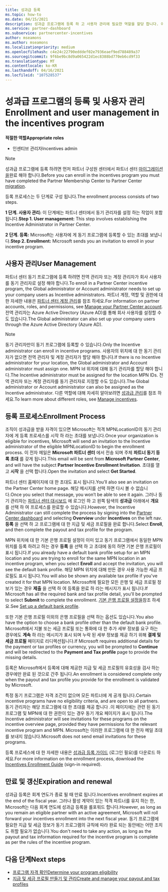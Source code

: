 ```yaml
---
title: 성과급 등록
ms.topic: how-to
ms.date: 04/15/2021
description: 성과급 프로그램에 등록 하 고 사용자 관리에 필요한 역할을 할당 합니다. 이 문서에서는 등록 프로세스를 설명 합니다.
ms.service: partner-dashboard
ms.subservice: partnercenter-incentives
author: mseamons
ms.author: mseamons
ms.localizationpriority: medium
ms.openlocfilehash: c4e24c22790edddef02e7936eaef9ed788489a37
ms.sourcegitcommit: 9f6be9bc8d9a065422d1ec8388bd770eb6cd9f33
ms.translationtype: MT
ms.contentlocale: ko-KR
ms.lasthandoff: 04/16/2021
ms.locfileid: "107528537"
---
```

# <a name="enrollment-and-user-management-in-the-incentives-program"></a><span data-ttu-id="84b4f-104">성과급 프로그램의 등록 및 사용자 관리</span><span class="sxs-lookup"><span data-stu-id="84b4f-104">Enrollment and user management in the incentives program</span></span>

<span data-ttu-id="84b4f-105">**적절한 역할**</span><span class="sxs-lookup"><span data-stu-id="84b4f-105">**Appropriate roles**</span></span>

- <span data-ttu-id="84b4f-106">인센티브 관리자</span><span class="sxs-lookup"><span data-stu-id="84b4f-106">Incentives admin</span></span>

>[!NOTE]
><span data-ttu-id="84b4f-107">성과급 프로그램에 등록 하려면 먼저 파트너 구성원 센터에서 파트너 센터 [마이그레이션을](prepare-pmc-pc-migration.md)완료 해야 합니다.</span><span class="sxs-lookup"><span data-stu-id="84b4f-107">Before you can enroll in the incentives program you must have completed the Partner Membership Center to Partner Center [migration](prepare-pmc-pc-migration.md).</span></span>

<span data-ttu-id="84b4f-108">등록 프로세스는 두 단계로 구성 됩니다.</span><span class="sxs-lookup"><span data-stu-id="84b4f-108">The enrollment process consists of two steps.</span></span>

<span data-ttu-id="84b4f-109">**1 단계. 사용자 관리:** 이 단계에는 파트너 센터에서 동기 관리자를 설정 하는 작업이 포함 됩니다.</span><span class="sxs-lookup"><span data-stu-id="84b4f-109">**Step 1. User management:** This step involves establishing the Incentive Administrator in Partner Center.</span></span>

<span data-ttu-id="84b4f-110">**2 단계. 등록:** Microsoft는 사용자에 게 동기 프로그램에 등록할 수 있는 초대를 보냅니다.</span><span class="sxs-lookup"><span data-stu-id="84b4f-110">**Step 2. Enrollment:** Microsoft sends you an invitation to enroll in your incentive program.</span></span>

## <a name="user-management"></a><span data-ttu-id="84b4f-111">사용자 관리</span><span class="sxs-lookup"><span data-stu-id="84b4f-111">User Management</span></span>

<span data-ttu-id="84b4f-112">파트너 센터 동기 프로그램에 등록 하려면 전역 관리자 또는 계정 관리자가 회사 사용자를 동기 관리자로 설정 해야 합니다.</span><span class="sxs-lookup"><span data-stu-id="84b4f-112">To enroll in a Partner Center incentive program, the Global administrator or Account administrator needs to set up your company users as Incentive administrators.</span></span> <span data-ttu-id="84b4f-113">파트너 계정, 역할 및 권한에 대 한 자세한 내용은 [파트너 센터 계정 관리](partner-center-account-setup.md)를 참조 하세요.</span><span class="sxs-lookup"><span data-stu-id="84b4f-113">For information on partner accounts, roles, and permissions, see [Manage your Partner Center account](partner-center-account-setup.md).</span></span> <span data-ttu-id="84b4f-114">전역 관리자는 Azure Active Directory (Azure AD)를 통해 회사 사용자를 설정할 수도 있습니다.</span><span class="sxs-lookup"><span data-stu-id="84b4f-114">The Global administrator can also set up your company users through the Azure Active Directory (Azure AD).</span></span>

>[!NOTE]
><span data-ttu-id="84b4f-115">동기 관리자만이 동기 프로그램에 등록할 수 있습니다.</span><span class="sxs-lookup"><span data-stu-id="84b4f-115">Only the Incentive administrator can enroll in incentive programs.</span></span> <span data-ttu-id="84b4f-116">사용자의 위치에 대 한 동기 관리자가 없으면 전역 관리자 및 계정 관리자가 할당 해야 합니다.</span><span class="sxs-lookup"><span data-stu-id="84b4f-116">If there is no Incentive administrator for your location, the Global administrator and Account administrator must assign one.</span></span> <span data-ttu-id="84b4f-117">MPN Id 위치에 대해 동기 관리자를 할당 해야 합니다.</span><span class="sxs-lookup"><span data-stu-id="84b4f-117">The Incentive administrator must be assigned for the location MPN IDs.</span></span> <span data-ttu-id="84b4f-118">전역 관리자 또는 계정 관리자를 동기 관리자로 지정할 수도 있습니다.</span><span class="sxs-lookup"><span data-stu-id="84b4f-118">The Global administrator or Account administrator can also be assigned as the Incentive administrator.</span></span> <span data-ttu-id="84b4f-119">다른 역할에 대해 자세히 알아보려면 [성과급 관리](permissions-overview.md#manage-incentives)를 참조 하세요.</span><span class="sxs-lookup"><span data-stu-id="84b4f-119">To learn more about different roles, see [Manage incentives](permissions-overview.md#manage-incentives).</span></span>

## <a name="enrollment-process"></a><span data-ttu-id="84b4f-120">등록 프로세스</span><span class="sxs-lookup"><span data-stu-id="84b4f-120">Enrollment Process</span></span>

<span data-ttu-id="84b4f-121">조직이 성과급을 받을 자격이 있으면 Microsoft는 적격 MPNLocationID의 동기 관리자에 게 등록 프로세스를 시작 하 라는 초대를 보냅니다.</span><span class="sxs-lookup"><span data-stu-id="84b4f-121">Once your organization is eligible for incentives, Microsoft will send an invitation to the Incentive administrator of the eligible MPNLocationID to begin the enrollment process.</span></span> <span data-ttu-id="84b4f-122">이 전자 메일은 **Microsoft 파트너 센터** 에서 전송 되며 주체 **파트너 동기 등록 초대** 를 갖게 됩니다.</span><span class="sxs-lookup"><span data-stu-id="84b4f-122">This email will be sent from **Microsoft Partner Center**, and will have the subject **Partner Incentive Enrollment Invitation**.</span></span> <span data-ttu-id="84b4f-123">초대를 열고 **시작** 을 선택 합니다.</span><span class="sxs-lookup"><span data-stu-id="84b4f-123">Open the invitation and select **Get Started**.</span></span>

<span data-ttu-id="84b4f-124">파트너 센터 홈페이지에 대 한 초대도 표시 됩니다.</span><span class="sxs-lookup"><span data-stu-id="84b4f-124">You’ll also see an invitation on the Partner Center home page.</span></span> <span data-ttu-id="84b4f-125">해당 메시지를 선택 하면 다시 볼 수 없습니다.</span><span class="sxs-lookup"><span data-stu-id="84b4f-125">Once you select that message, you won’t be able to see it again.</span></span> <span data-ttu-id="84b4f-126">그러나 동기 관리자는 [파트너 센터 대시보드](https://partner.microsoft.com/dashboard/) 에 로그인 하 고 왼쪽 탐색의 **성과급** 아래에서 **개요** 를 선택 하 여 프로세스를 완료할 수 있습니다.</span><span class="sxs-lookup"><span data-stu-id="84b4f-126">However, the Incentive Administrator can still complete the process by signing into the [Partner Center dashboard](https://partner.microsoft.com/dashboard/) and selecting **Overview** under **Incentives** on the left nav.</span></span> <span data-ttu-id="84b4f-127">**등록** 을 선택 하 고 프로그램에 대 한 지급 및 세금 프로필을 완료 합니다.</span><span class="sxs-lookup"><span data-stu-id="84b4f-127">Select **Enroll**, and then complete the payout and tax profile for the program.</span></span>

<span data-ttu-id="84b4f-128">MPN 위치에 대 한 기본 은행 프로필 설정이 이미 있고 동기 프로그램에서 동일한 MPN 위치를 등록 하려고 하는 경우 **등록** 을 선택 하 고 초대에 동의 하면 기본 은행 프로필이 표시 됩니다.</span><span class="sxs-lookup"><span data-stu-id="84b4f-128">If you already have a default bank profile setup for an MPN location and you are trying to enroll for the same MPN location in an incentive program, when you select **Enroll** and accept the invitation, you will see the default bank profile.</span></span> <span data-ttu-id="84b4f-129">해당 MPN 위치에 대해 만든 경우 사용 가능한 세금 프로필도 표시 됩니다.</span><span class="sxs-lookup"><span data-stu-id="84b4f-129">You will also be shown any available tax profile if you've created it for that MPN location.</span></span> <span data-ttu-id="84b4f-130">Microsoft에 필요한 모든 은행 및 세금 프로필 정보가 있는 경우 **제출** 을 선택 하 여 등록을 완료 하 라는 메시지가 표시 됩니다.</span><span class="sxs-lookup"><span data-stu-id="84b4f-130">If Microsoft has all the required bank and tax profile detail, you'll be prompted to select **Submit** to complete the enrollment.</span></span> <span data-ttu-id="84b4f-131">[기본 은행 프로필 설정을](incentives-create-and-manage-your-payout-and-tax-profiles.md#set-up-a-default-bank-profile)참조 하세요.</span><span class="sxs-lookup"><span data-stu-id="84b4f-131">See [Set up a default bank profile](incentives-create-and-manage-your-payout-and-tax-profiles.md#set-up-a-default-bank-profile).</span></span>

<span data-ttu-id="84b4f-132">또한 기본 은행 프로필 이외의 은행 프로필을 선택 하는 옵션도 있습니다.</span><span class="sxs-lookup"><span data-stu-id="84b4f-132">You also have the option to choose a bank profile other than the default bank profile.</span></span> <span data-ttu-id="84b4f-133">Microsoft에서 지불 또는 세금 프로필 또는 통화에 대 한 추가 세부 정보를 요구 하는 경우에도 **계속** 하 라는 메시지가 표시 되며 누락 된 세부 정보를 제공 하기 위해 **결제 및 세금 프로필** 페이지로 리디렉션됩니다.</span><span class="sxs-lookup"><span data-stu-id="84b4f-133">If Microsoft requires additional details for the payment or tax profiles or currency, you will be prompted to **Continue** and will be redirected to the **Payment and Tax profile** page to provide the missing details.</span></span> 

<span data-ttu-id="84b4f-134">등록은 Microsoft에서 등록에 대해 제공한 지급 및 세금 프로필의 유효성을 검사 하는 경우에만 완료 된 것으로 간주 됩니다.</span><span class="sxs-lookup"><span data-stu-id="84b4f-134">An enrollment is considered complete only when the payout and tax profile you provide for the enrollment is validated by Microsoft.</span></span>

<span data-ttu-id="84b4f-135">특정 동기 프로그램은 자격 조건이 없으며 모든 파트너에 게 공개 됩니다.</span><span class="sxs-lookup"><span data-stu-id="84b4f-135">Certain incentive programs have no eligibility criteria, and are open to all partners.</span></span> <span data-ttu-id="84b4f-136">동기 관리자는 해당 프로그램에 대 한 초대를 제공 합니다 .이 페이지에는 관련 된 동기 프로그램 및 MPN에 대 한 권한이 있는 경우 동기 개요 페이지가 표시 됩니다.</span><span class="sxs-lookup"><span data-stu-id="84b4f-136">The Incentive administrator will see invitations for these programs on the incentive overview page, provided they have permissions for the relevant incentive program and MPN.</span></span> <span data-ttu-id="84b4f-137">Microsoft는 이러한 프로그램에 대 한 전자 메일 초대를 보내지 않습니다.</span><span class="sxs-lookup"><span data-stu-id="84b4f-137">Microsoft does not send email invitations for these programs.</span></span>

<span data-ttu-id="84b4f-138">등록 프로세스에 대 한 자세한 내용은 [성과급 등록 가이드](https://partner.microsoft.com/resources/detail/partner-center-incentives-enrollment-pdf) (로그인 필요)를 다운로드 하세요.</span><span class="sxs-lookup"><span data-stu-id="84b4f-138">For more information on the enrollment process, download the [Incentives Enrollment Guide](https://partner.microsoft.com/resources/detail/partner-center-incentives-enrollment-pdf) (sign-in required).</span></span>

## <a name="expiration-and-renewal"></a><span data-ttu-id="84b4f-139">만료 및 갱신</span><span class="sxs-lookup"><span data-stu-id="84b4f-139">Expiration and renewal</span></span>

<span data-ttu-id="84b4f-140">성과급 등록은 회계 연도가 종료 될 때 만료 됩니다.</span><span class="sxs-lookup"><span data-stu-id="84b4f-140">Incentives enrollment expires at the end of the fiscal year.</span></span> <span data-ttu-id="84b4f-141">그러나 활성 계약이 있는 적격 파트너를 유지 하는 한, Microsoft는 다음 회계 연도에 성과급 등록을 롤포워드 합니다.</span><span class="sxs-lookup"><span data-stu-id="84b4f-141">However, as long as you remain an eligible partner with an active agreement, Microsoft will roll forward your incentives enrollment into the next fiscal year.</span></span> <span data-ttu-id="84b4f-142">동기 프로그램에 필요한 지급 및 세금 정보가 동기 프로그램의 규칙에 따라 완료 되는 동안에는 어떤 조치도 취할 필요가 없습니다.</span><span class="sxs-lookup"><span data-stu-id="84b4f-142">You don't need to take any action, as long as the payout and tax information required for the incentive program is complete as per the rules of the incentive program.</span></span>

## <a name="next-steps"></a><span data-ttu-id="84b4f-143">다음 단계</span><span class="sxs-lookup"><span data-stu-id="84b4f-143">Next steps</span></span>

- [<span data-ttu-id="84b4f-144">프로그램 자격 확인</span><span class="sxs-lookup"><span data-stu-id="84b4f-144">Determine your program eligibility</span></span>](incentives-determined-your-program-eligibility.md)
- [<span data-ttu-id="84b4f-145">지급 및 세금 프로필 만들기 및 관리</span><span class="sxs-lookup"><span data-stu-id="84b4f-145">Create and manage your payout and tax profiles</span></span>](incentives-create-and-manage-your-payout-and-tax-profiles.md)
